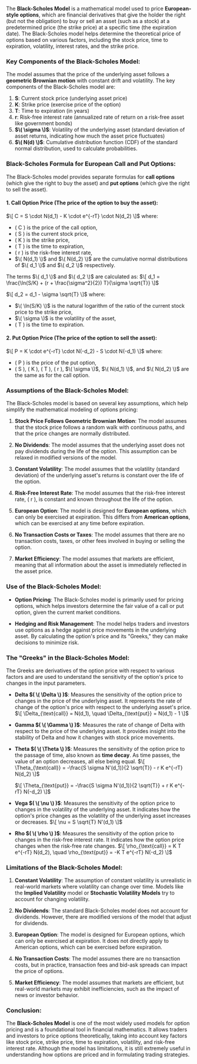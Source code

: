 The **Black-Scholes Model** is a mathematical model used to price **European-style options**, which are financial derivatives that give the holder the right (but not the obligation) to buy or sell an asset (such as a stock) at a predetermined price (the strike price) at a specific time (the expiration date). The Black-Scholes model helps determine the theoretical price of options based on various factors, including the stock price, time to expiration, volatility, interest rates, and the strike price.

### Key Components of the Black-Scholes Model:
The model assumes that the price of the underlying asset follows a **geometric Brownian motion** with constant drift and volatility. The key components of the Black-Scholes model are:

1. **S**: Current stock price (underlying asset price)
2. **K**: Strike price (exercise price of the option)
3. **T**: Time to expiration (in years)
4. **r**: Risk-free interest rate (annualized rate of return on a risk-free asset like government bonds)
5. **$\( \sigma \)$**: Volatility of the underlying asset (standard deviation of asset returns, indicating how much the asset price fluctuates)
6. **$\( N(d) \)$**: Cumulative distribution function (CDF) of the standard normal distribution, used to calculate probabilities.

### Black-Scholes Formula for European Call and Put Options:

The Black-Scholes model provides separate formulas for **call options** (which give the right to buy the asset) and **put options** (which give the right to sell the asset).

#### 1. **Call Option Price** (The price of the option to buy the asset):

$\[
C = S \cdot N(d_1) - K \cdot e^{-rT} \cdot N(d_2)
\]$
where:
- \( C \) is the price of the call option,
- \( S \) is the current stock price,
- \( K \) is the strike price,
- \( T \) is the time to expiration,
- \( r \) is the risk-free interest rate,
- $\( N(d_1) \)$ and $\( N(d_2) \)$ are the cumulative normal distributions of $\( d_1 \)$ and $\( d_2 \)$ respectively.

The terms $\( d_1 \)$ and $\( d_2 \)$ are calculated as:
$\[
d_1 = \frac{\ln(S/K) + (r + \frac{\sigma^2}{2}) T}{\sigma \sqrt{T}}
\]$

$\[
d_2 = d_1 - \sigma \sqrt{T}
\]$
where:
- $\( \ln(S/K) \)$ is the natural logarithm of the ratio of the current stock price to the strike price,
- $\( \sigma \)$ is the volatility of the asset,
- \( T \) is the time to expiration.

#### 2. **Put Option Price** (The price of the option to sell the asset):

$\[
P = K \cdot e^{-rT} \cdot N(-d_2) - S \cdot N(-d_1)
\]$
where:
- \( P \) is the price of the put option,
- \( S \), \( K \), \( T \), \( r \), $\( \sigma \)$, $\( N(d_1) \)$, and $\( N(d_2) \)$ are the same as for the call option.

### Assumptions of the Black-Scholes Model:
The Black-Scholes model is based on several key assumptions, which help simplify the mathematical modeling of options pricing:

1. **Stock Price Follows Geometric Brownian Motion**: The model assumes that the stock price follows a random walk with continuous paths, and that the price changes are normally distributed.
   
2. **No Dividends**: The model assumes that the underlying asset does not pay dividends during the life of the option. This assumption can be relaxed in modified versions of the model.

3. **Constant Volatility**: The model assumes that the volatility (standard deviation) of the underlying asset's returns is constant over the life of the option.

4. **Risk-Free Interest Rate**: The model assumes that the risk-free interest rate, \( r \), is constant and known throughout the life of the option.

5. **European Option**: The model is designed for **European options**, which can only be exercised at expiration. This differs from **American options**, which can be exercised at any time before expiration.

6. **No Transaction Costs or Taxes**: The model assumes that there are no transaction costs, taxes, or other fees involved in buying or selling the option.

7. **Market Efficiency**: The model assumes that markets are efficient, meaning that all information about the asset is immediately reflected in the asset price.

### Use of the Black-Scholes Model:

- **Option Pricing**: The Black-Scholes model is primarily used for pricing options, which helps investors determine the fair value of a call or put option, given the current market conditions.
  
- **Hedging and Risk Management**: The model helps traders and investors use options as a hedge against price movements in the underlying asset. By calculating the option's price and its "Greeks," they can make decisions to minimize risk.

### The "Greeks" in the Black-Scholes Model:
The Greeks are derivatives of the option price with respect to various factors and are used to understand the sensitivity of the option's price to changes in the input parameters.

- **Delta $( \( \Delta \) )$**: Measures the sensitivity of the option price to changes in the price of the underlying asset. It represents the rate of change of the option's price with respect to the underlying asset's price.
  $\[
  \Delta_{\text{call}} = N(d_1), \quad \Delta_{\text{put}} = N(d_1) - 1
  \]$

- **Gamma $( \( \Gamma \) )$**: Measures the rate of change of Delta with respect to the price of the underlying asset. It provides insight into the stability of Delta and how it changes with stock price movements.

- **Theta $( \( \Theta \) )$**: Measures the sensitivity of the option price to the passage of time, also known as **time decay**. As time passes, the value of an option decreases, all else being equal.
  $\[
  \Theta_{\text{call}} = -\frac{S \sigma N'(d_1)}{2 \sqrt{T}} - r K e^{-rT} N(d_2)
  \]$
  
  $\[
  \Theta_{\text{put}} = -\frac{S \sigma N'(d_1)}{2 \sqrt{T}} + r K e^{-rT} N(-d_2)
  \]$

- **Vega $( \( \nu \) )$**: Measures the sensitivity of the option price to changes in the volatility of the underlying asset. It indicates how the option's price changes as the volatility of the underlying asset increases or decreases.
  $\[
  \nu = S \sqrt{T} N'(d_1)
  \]$

- **Rho $( \( \rho \) )$**: Measures the sensitivity of the option price to changes in the risk-free interest rate. It indicates how the option price changes when the risk-free rate changes.
  $\[
  \rho_{\text{call}} = K T e^{-rT} N(d_2), \quad \rho_{\text{put}} = -K T e^{-rT} N(-d_2)
  \]$

### Limitations of the Black-Scholes Model:
1. **Constant Volatility**: The assumption of constant volatility is unrealistic in real-world markets where volatility can change over time. Models like the **Implied Volatility** model or **Stochastic Volatility Models** try to account for changing volatility.
   
2. **No Dividends**: The standard Black-Scholes model does not account for dividends. However, there are modified versions of the model that adjust for dividends.

3. **European Option**: The model is designed for European options, which can only be exercised at expiration. It does not directly apply to American options, which can be exercised before expiration.

4. **No Transaction Costs**: The model assumes there are no transaction costs, but in practice, transaction fees and bid-ask spreads can impact the price of options.

5. **Market Efficiency**: The model assumes that markets are efficient, but real-world markets may exhibit inefficiencies, such as the impact of news or investor behavior.

### Conclusion:
The **Black-Scholes Model** is one of the most widely used models for option pricing and is a foundational tool in financial mathematics. It allows traders and investors to price options theoretically, taking into account key factors like stock price, strike price, time to expiration, volatility, and risk-free interest rate. Although the model has limitations, it is still extremely useful in understanding how options are priced and in formulating trading strategies.
